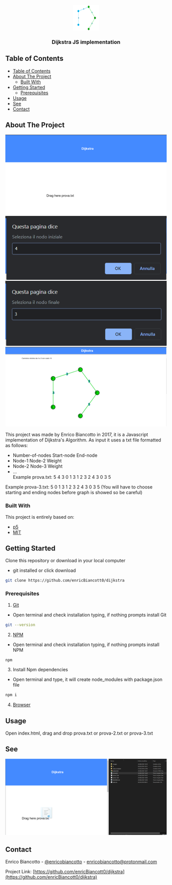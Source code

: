 <!-- PROJECT SHIELDS -->
<!--
*** I'm using markdown "reference style" links for readability.
*** Reference links are enclosed in brackets [ ] instead of parentheses ( ).
*** See the bottom of this document for the declaration of the reference variables
*** for contributors-url, forks-url, etc. This is an optional, concise syntax you may use.
*** https://www.markdownguide.org/basic-syntax/#reference-style-links
-->

<!-- PROJECT LOGO -->
<br />
<p align="center">
  <a href="https://github.com/enricBiancott0/dijkstra">
    <img src=".\images\logo.png" alt="Logo" width="80" height="80">
  </a>

  <h3 align="center">Dijkstra JS implementation</h3>

<!-- TABLE OF CONTENTS -->
## Table of Contents

- [Table of Contents](#table-of-contents)
- [About The Project](#about-the-project)
  - [Built With](#built-with)
- [Getting Started](#getting-started)
  - [Prerequisites](#prerequisites)
- [Usage](#usage)
- [See](#see)
- [Contact](#contact)

<!-- ABOUT THE PROJECT -->
## About The Project
[![Home Page Screen Shot][home-screen]](https://github.com/enricBiancott0/dijkstra)
[![Select start node][start-node]](https://github.com/enricBiancott0/verifica)
[![Select end node][end-node]](https://github.com/enricBiancott0/dijkstra)
[![Dijkstra prova.txt][dijkstra-prova]](https://github.com/enricBiancott0/dijkstra)

This project was made by Enrico Biancotto in 2017, it is a Javascript implementation of Dijkstra's Algorithm.
As input it uses a txt file formatted as follows:
* Number-of-nodes Start-node End-node
* Node-1 Node-2 Weight
* Node-2 Node-3 Weight
* ...  
Example prova.txt:
5 4 3
0 1 3
1 2 3
2 4 3
0 3 5

Example prova-3.txt:
5
0 1 3
1 2 3
2 4 3
0 3 5
(You will have to choose starting and ending nodes before graph is showed so be careful)

### Built With

This project is entirely based on: 
* [p5](https://p5js.org/)
* [MIT](https://www.youtube.com/watch?v=2E7MmKv0Y24)


<!-- GETTING STARTED -->
## Getting Started

Clone this repository or download in your local computer
* git installed or click download
```sh
git clone https://github.com/enricBiancott0/dijkstra
```

### Prerequisites

1. [Git](https://git-scm.com/book/en/v2/Getting-Started-Installing-Git)
* Open terminal and check installation typing, if nothing prompts install Git
```sh
git --version
```
2. [NPM](https://www.npmjs.com/)
* Open terminal and check installation typing, if nothing prompts install NPM
```sh
npm
```
3. Install Npm dependencies
* Open terminal and type, it will create node_modules with package.json file
```sh
npm i
```
4. [Browser](https://www.techradar.com/best/browser)

<!-- USAGE EXAMPLES -->
## Usage

Open index.html, drag and drop prova.txt or prova-2.txt or prova-3.txt
## See
[![Dijkstra prova.txt][drag-drop]](https://github.com/enricBiancott0/dijkstra)


<!-- CONTACT -->
## Contact

Enrico Biancotto - [@enricobiancotto](https://instagram.com/enricobiancotto) - enricobiancotto@protonmail.com

Project Link: [https://github.com/enricBiancott0/dijkstra](https://github.com/enricBiancott0/dijkstra)

<!-- MARKDOWN LINKS & IMAGES -->
[start-node]: images/startNode.png
[end-node]: images/endNode.png
[dijkstra-prova]: images/dijkstraProva.png
[dijkstra-complicated]: images/dijkstraComplicated.png
[drag-drop]: images/drag.png
[home-screen]: images/home.png
